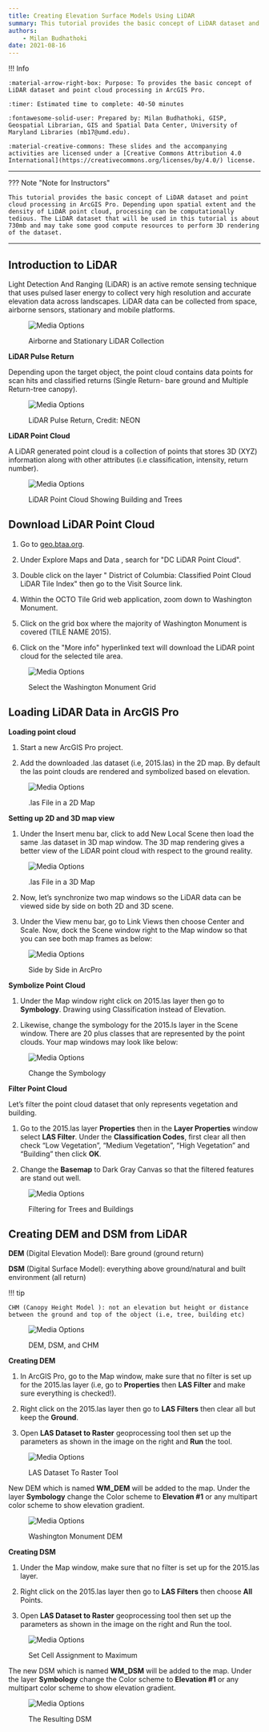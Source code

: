 ```yaml
---
title: Creating Elevation Surface Models Using LiDAR 
summary: This tutorial provides the basic concept of LiDAR dataset and point cloud processing in ArcGIS Pro. Depending upon spatial extent and the density of LiDAR point cloud, processing can be computationally tedious. The LiDAR dataset that will be used in this tutorial is about 730mb and may take some good compute resources to perform 3D rendering of the dataset.
authors:
    - Milan Budhathoki
date: 2021-08-16
---
```


!!! Info

	:material-arrow-right-box: Purpose: To provides the basic concept of LiDAR dataset and point cloud processing in ArcGIS Pro.
	
	:timer: Estimated time to complete: 40-50 minutes

    :fontawesome-solid-user: Prepared by: Milan Budhathoki, GISP, Geospatial Librarian, GIS and Spatial Data Center, University of Maryland Libraries (mb17@umd.edu). 

    :material-creative-commons: These slides and the accompanying activities are licensed under a [Creative Commons Attribution 4.0 International](https://creativecommons.org/licenses/by/4.0/) license.

------------------------------

??? Note "Note for Instructors"

    This tutorial provides the basic concept of LiDAR dataset and point cloud processing in ArcGIS Pro. Depending upon spatial extent and the density of LiDAR point cloud, processing can be computationally tedious. The LiDAR dataset that will be used in this tutorial is about 730mb and may take some good compute resources to perform 3D rendering of the dataset.

------------------------------

## Introduction to LiDAR

Light Detection And Ranging (LiDAR) is an active remote sensing technique that uses pulsed laser energy to collect very high resolution and accurate elevation data across landscapes. LiDAR data can be collected from space, airborne sensors, stationary and mobile platforms.

<figure markdown>

![Media Options](images/lidar-intro.png)<figcaption>Airborne and Stationary LiDAR Collection</figcaption>

</figure>

**LiDAR Pulse Return**

Depending upon the target object, the point cloud contains data points for scan hits and classified returns (Single Return- bare ground and Multiple Return-tree canopy).

<figure markdown>

![Media Options](images/pulse-return.png)<figcaption>LiDAR Pulse Return, Credit: NEON</figcaption>

</figure>

**LiDAR Point Cloud**

A LiDAR generated point cloud is a collection of points that stores 3D (XYZ) information along with other attributes (i.e classification, intensity, return number).

<figure markdown>

![Media Options](images/point-cloud.png)<figcaption>LiDAR Point Cloud Showing Building and Trees</figcaption>

</figure>

## Download LiDAR Point Cloud

1.  Go to [geo.btaa.org](https://geo.btaa.org).

2.  Under Explore Maps and Data , search for "DC LiDAR Point Cloud".

3.  Double click on the layer " District of Columbia: Classified Point Cloud LiDAR Tile Index" then go to the Visit Source link.

4.  Within the OCTO Tile Grid web application, zoom down to Washington Monument.

5.  Click on the grid box where the majority of Washington Monument is covered (TILE NAME 2015).

6.  Click on the "More info" hyperlinked text will download the LiDAR point cloud for the selected tile area.

<figure markdown>

![Media Options](images/washington-monument-grid.png)<figcaption>Select the Washington Monument Grid</figcaption>

</figure>

## Loading LiDAR Data in ArcGIS Pro

**Loading point cloud**

1.  Start a new ArcGIS Pro project.

2.  Add the downloaded .las dataset (i.e, 2015.las) in the 2D map. By default the las point clouds are rendered and symbolized based on elevation.

<figure markdown>

![Media Options](images/las-2d.png)<figcaption>.las File in a 2D Map</figcaption>

</figure>

**Setting up 2D and 3D map view**

1. Under the Insert menu bar, click to add New Local Scene then load the same .las dataset in 3D map window. The 3D map rendering gives a better view of the LiDAR point cloud with respect to the ground reality.

<figure markdown>

![Media Options](images/las-3d.png)<figcaption>.las File in a 3D Map</figcaption>

</figure>

2. Now, let’s synchronize two map windows so the LiDAR data can be viewed side by side on both 2D and 3D scene.

3.	Under the View menu bar,  go to Link Views then choose 
Center and Scale. Now, dock the Scene window right to the Map
 window so that you can see both map frames as below:

<figure markdown>

![Media Options](images/side-by-side.png)<figcaption>Side by Side in ArcPro</figcaption>

</figure>

**Symbolize Point Cloud**

1. Under the Map window right click on 2015.las layer then go to **Symbology**. Drawing using Classification instead of Elevation.

2. Likewise, change the symbology for the 2015.ls layer in the Scene window. There are 20 plus classes that are represented by the point clouds. Your map windows may look like below:

<figure markdown>

![Media Options](images/symbolize-point-cloud.png)<figcaption>Change the Symbology</figcaption>

</figure>

**Filter Point Cloud**

Let’s filter the point cloud dataset that only represents vegetation and building.

1. Go to the 2015.las layer **Properties** then in the **Layer Properties** window select **LAS Filter**. Under the **Classification Codes**, first clear all then check  “Low Vegetation”, “Medium Vegetation”, “High Vegetation” and “Building” then click **OK**.

2. Change the **Basemap** to Dark Gray Canvas so that the filtered features are stand out well.

<figure markdown>

![Media Options](images/filter-point-cloud.png)<figcaption>Filtering for Trees and Buildings</figcaption>

</figure>

## Creating DEM and DSM from LiDAR

**DEM** (Digital Elevation Model): Bare ground (ground return)

**DSM** (Digital Surface Model): everything above ground/natural and built environment (all return)

!!! tip

    CHM (Canopy Height Model ): not an elevation but height or distance between the ground and top of the object (i.e, tree, building etc) 

<figure markdown>

![Media Options](images/dem-dsm-chm.png)<figcaption>DEM, DSM, and CHM</figcaption>

</figure>

**Creating DEM**

1. In ArcGIS Pro, go to the Map window, make sure that no filter is set up for the 2015.las layer (i.e, go to **Properties** then **LAS Filter** and make sure everything is checked!).

2. Right click on the 2015.las layer then go to **LAS Filters** then clear all but keep the **Ground**.

3. Open **LAS Dataset to Raster** geoprocessing tool then set up the parameters as shown in the image on the right and **Run** the tool.

<figure markdown>

![Media Options](images/las-to-raster.png)<figcaption>LAS Dataset To Raster Tool</figcaption>

</figure>

New DEM which is named **WM_DEM** will be added to the map. Under the layer **Symbology** change the Color scheme to **Elevation #1** or any multipart color scheme to show elevation gradient. 

<figure markdown>

![Media Options](images/wash-mon-dem.png)<figcaption>Washington Monument DEM</figcaption>

</figure>

**Creating DSM**

1. Under the Map window, make sure that no filter is set up for the 2015.las layer.

2. Right click on the 2015.las layer then go to **LAS Filters** then choose **All** Points.

3. Open **LAS Dataset to Raster** geoprocessing tool then set up the parameters as shown in the image on the right and Run the tool.

<figure markdown>

![Media Options](images/las-to-raster-max.png)<figcaption>Set Cell Assignment to Maximum</figcaption>

</figure>

The new DSM which is named **WM_DSM** will be added to the map. Under the layer **Symbology** change the Color scheme to **Elevation #1** or any multipart color scheme to show elevation gradient. 

<figure markdown>

![Media Options](images/output-dsm.png)<figcaption>The Resulting DSM</figcaption>

</figure>

